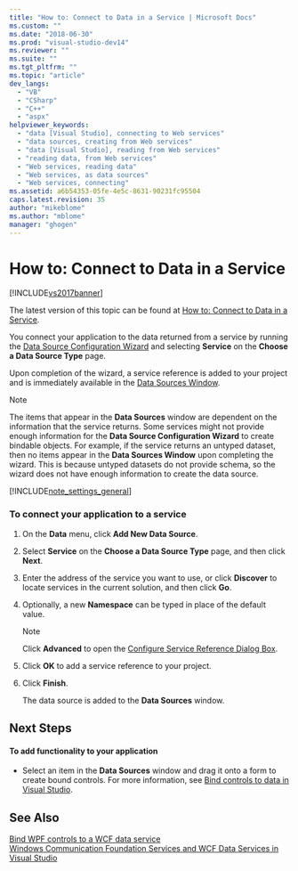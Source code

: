 ```yaml
---
title: "How to: Connect to Data in a Service | Microsoft Docs"
ms.custom: ""
ms.date: "2018-06-30"
ms.prod: "visual-studio-dev14"
ms.reviewer: ""
ms.suite: ""
ms.tgt_pltfrm: ""
ms.topic: "article"
dev_langs: 
  - "VB"
  - "CSharp"
  - "C++"
  - "aspx"
helpviewer_keywords: 
  - "data [Visual Studio], connecting to Web services"
  - "data sources, creating from Web services"
  - "data [Visual Studio], reading from Web services"
  - "reading data, from Web services"
  - "Web services, reading data"
  - "Web services, as data sources"
  - "Web services, connecting"
ms.assetid: a6b54353-05fe-4e5c-8631-90231fc95504
caps.latest.revision: 35
author: "mikeblome"
ms.author: "mblome"
manager: "ghogen"
---
```

# How to: Connect to Data in a Service
[!INCLUDE[vs2017banner](../includes/vs2017banner.md)]

The latest version of this topic can be found at [How to: Connect to Data in a Service](https://docs.microsoft.com/visualstudio/data-tools/how-to-connect-to-data-in-a-service).  
  
  
You connect your application to the data returned from a service by running the [Data Source Configuration Wizard](../Topic/Data%20Source%20Configuration%20Wizard.md) and selecting **Service** on the **Choose a Data Source Type** page.  
  
 Upon completion of the wizard, a service reference is added to your project and is immediately available in the [Data Sources Window](../Topic/Data%20Sources%20Window.md).  
  
> [!NOTE]
>  The items that appear in the **Data Sources** window are dependent on the information that the service returns. Some services might not provide enough information for the **Data Source Configuration Wizard** to create bindable objects. For example, if the service returns an untyped dataset, then no items appear in the **Data Sources Window** upon completing the wizard. This is because untyped datasets do not provide schema, so the wizard does not have enough information to create the data source.  
  
 [!INCLUDE[note_settings_general](../includes/note-settings-general-md.md)]  
  
### To connect your application to a service  
  
1.  On the **Data** menu, click **Add New Data Source**.  
  
2.  Select **Service** on the **Choose a Data Source Type** page, and then click **Next**.  
  
3.  Enter the address of the service you want to use, or click **Discover** to locate services in the current solution, and then click **Go**.  
  
4.  Optionally, a new **Namespace** can be typed in place of the default value.  
  
    > [!NOTE]
    >  Click **Advanced** to open the [Configure Service Reference Dialog Box](../data-tools/configure-service-reference-dialog-box.md).  
  
5.  Click **OK** to add a service reference to your project.  
  
6.  Click **Finish**.  
  
     The data source is added to the **Data Sources** window.  
  
## Next Steps  
  
#### To add functionality to your application  
  
-   Select an item in the **Data Sources** window and drag it onto a form to create bound controls. For more information, see [Bind controls to data in Visual Studio](../data-tools/bind-controls-to-data-in-visual-studio.md).  
  
## See Also  
 [Bind WPF controls to a WCF data service](../data-tools/bind-wpf-controls-to-a-wcf-data-service.md)   
 [Windows Communication Foundation Services and WCF Data Services in Visual Studio](../data-tools/windows-communication-foundation-services-and-wcf-data-services-in-visual-studio.md)

